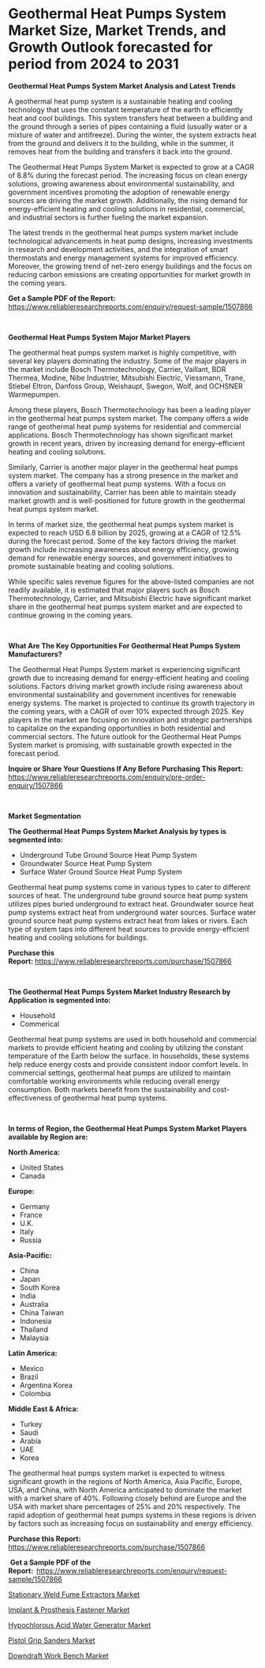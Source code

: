 <p><h1>Geothermal Heat Pumps System Market Size, Market Trends, and Growth Outlook forecasted for period from 2024 to 2031</h1></p><p><strong>Geothermal Heat Pumps System Market Analysis and Latest Trends</strong></p>
<p><p>A geothermal heat pump system is a sustainable heating and cooling technology that uses the constant temperature of the earth to efficiently heat and cool buildings. This system transfers heat between a building and the ground through a series of pipes containing a fluid (usually water or a mixture of water and antifreeze). During the winter, the system extracts heat from the ground and delivers it to the building, while in the summer, it removes heat from the building and transfers it back into the ground.</p><p>The Geothermal Heat Pumps System Market is expected to grow at a CAGR of 8.8% during the forecast period. The increasing focus on clean energy solutions, growing awareness about environmental sustainability, and government incentives promoting the adoption of renewable energy sources are driving the market growth. Additionally, the rising demand for energy-efficient heating and cooling solutions in residential, commercial, and industrial sectors is further fueling the market expansion.</p><p>The latest trends in the geothermal heat pumps system market include technological advancements in heat pump designs, increasing investments in research and development activities, and the integration of smart thermostats and energy management systems for improved efficiency. Moreover, the growing trend of net-zero energy buildings and the focus on reducing carbon emissions are creating opportunities for market growth in the coming years.</p></p>
<p><strong>Get a Sample PDF of the Report:&nbsp;</strong> <a href="https://www.reliableresearchreports.com/enquiry/request-sample/1507866">https://www.reliableresearchreports.com/enquiry/request-sample/1507866</a></p>
<p>&nbsp;</p>
<p><strong>Geothermal Heat Pumps System Major Market Players</strong></p>
<p><p>The geothermal heat pumps system market is highly competitive, with several key players dominating the industry. Some of the major players in the market include Bosch Thermotechnology, Carrier, Vaillant, BDR Thermea, Modine, Nibe Industrier, Mitsubishi Electric, Viessmann, Trane, Stiebel Eltron, Danfoss Group, Weishaupt, Swegon, Wolf, and OCHSNER Warmepumpen.</p><p>Among these players, Bosch Thermotechnology has been a leading player in the geothermal heat pumps system market. The company offers a wide range of geothermal heat pump systems for residential and commercial applications. Bosch Thermotechnology has shown significant market growth in recent years, driven by increasing demand for energy-efficient heating and cooling solutions.</p><p>Similarly, Carrier is another major player in the geothermal heat pumps system market. The company has a strong presence in the market and offers a variety of geothermal heat pump systems. With a focus on innovation and sustainability, Carrier has been able to maintain steady market growth and is well-positioned for future growth in the geothermal heat pumps system market.</p><p>In terms of market size, the geothermal heat pumps system market is expected to reach USD 6.8 billion by 2025, growing at a CAGR of 12.5% during the forecast period. Some of the key factors driving the market growth include increasing awareness about energy efficiency, growing demand for renewable energy sources, and government initiatives to promote sustainable heating and cooling solutions.</p><p>While specific sales revenue figures for the above-listed companies are not readily available, it is estimated that major players such as Bosch Thermotechnology, Carrier, and Mitsubishi Electric have significant market share in the geothermal heat pumps system market and are expected to continue growing in the coming years.</p></p>
<p>&nbsp;</p>
<p><strong>What Are The Key Opportunities For Geothermal Heat Pumps System Manufacturers?</strong></p>
<p><p>The Geothermal Heat Pumps System market is experiencing significant growth due to increasing demand for energy-efficient heating and cooling solutions. Factors driving market growth include rising awareness about environmental sustainability and government incentives for renewable energy systems. The market is projected to continue its growth trajectory in the coming years, with a CAGR of over 10% expected through 2025. Key players in the market are focusing on innovation and strategic partnerships to capitalize on the expanding opportunities in both residential and commercial sectors. The future outlook for the Geothermal Heat Pumps System market is promising, with sustainable growth expected in the forecast period.</p></p>
<p><strong>Inquire or Share Your Questions If Any Before Purchasing This Report:</strong> <a href="https://www.reliableresearchreports.com/enquiry/pre-order-enquiry/1507866">https://www.reliableresearchreports.com/enquiry/pre-order-enquiry/1507866</a></p>
<p>&nbsp;</p>
<p><strong>Market Segmentation</strong></p>
<p><strong>The Geothermal Heat Pumps System Market Analysis by types is segmented into:</strong></p>
<p><ul><li>Underground Tube Ground Source Heat Pump System</li><li>Groundwater Source Heat Pump System</li><li>Surface Water Ground Source Heat Pump System</li></ul></p>
<p><p>Geothermal heat pump systems come in various types to cater to different sources of heat. The underground tube ground source heat pump system utilizes pipes buried underground to extract heat. Groundwater source heat pump systems extract heat from underground water sources. Surface water ground source heat pump systems extract heat from lakes or rivers. Each type of system taps into different heat sources to provide energy-efficient heating and cooling solutions for buildings.</p></p>
<p><strong>Purchase this Report:&nbsp;</strong><a href="https://www.reliableresearchreports.com/purchase/1507866">https://www.reliableresearchreports.com/purchase/1507866</a></p>
<p>&nbsp;</p>
<p><strong>The Geothermal Heat Pumps System Market Industry Research by Application is segmented into:</strong></p>
<p><ul><li>Household</li><li>Commerical</li></ul></p>
<p><p>Geothermal heat pump systems are used in both household and commercial markets to provide efficient heating and cooling by utilizing the constant temperature of the Earth below the surface. In households, these systems help reduce energy costs and provide consistent indoor comfort levels. In commercial settings, geothermal heat pumps are utilized to maintain comfortable working environments while reducing overall energy consumption. Both markets benefit from the sustainability and cost-effectiveness of geothermal heat pump systems.</p></p>
<p>&nbsp;</p>
<p><strong>In terms of Region, the Geothermal Heat Pumps System Market Players available by Region are:</strong></p>
<p>
    <p> <strong> North America: </strong>
        <ul>
            <li>United States</li>
            <li>Canada</li>
        </ul>
        </p> 
    <p> <strong> Europe: </strong>
        <ul>
            <li>Germany</li>
            <li>France</li>
            <li>U.K.</li>
            <li>Italy</li>
            <li>Russia</li>
        </ul>
        </p> 
    <p> <strong> Asia-Pacific: </strong>
        <ul>
            <li>China</li>
            <li>Japan</li>
            <li>South Korea</li>
            <li>India</li>
            <li>Australia</li>
            <li>China Taiwan</li>
            <li>Indonesia</li>
            <li>Thailand</li>
            <li>Malaysia</li>
        </ul>
        </p> 
    <p> <strong> Latin America: </strong>
        <ul>
            <li>Mexico</li>
            <li>Brazil</li>
            <li>Argentina Korea</li>
            <li>Colombia</li>
        </ul>
        </p> 
    <p> <strong> Middle East & Africa: </strong>
        <ul>
            <li>Turkey</li>
            <li>Saudi</li>
            <li>Arabia</li>
            <li>UAE</li>
            <li>Korea</li>
        </ul>
    </p>
    </p>
<p><p>The geothermal heat pumps system market is expected to witness significant growth in the regions of North America, Asia Pacific, Europe, USA, and China, with North America anticipated to dominate the market with a market share of 40%. Following closely behind are Europe and the USA with market share percentages of 25% and 20% respectively. The rapid adoption of geothermal heat pumps systems in these regions is driven by factors such as increasing focus on sustainability and energy efficiency.</p></p>
<p><strong>Purchase this Report: </strong><a href="https://www.reliableresearchreports.com/purchase/1507866">https://www.reliableresearchreports.com/purchase/1507866</a></p>
<p>&nbsp;<strong>Get a Sample PDF of the Report:&nbsp;&nbsp;</strong><a href="https://www.reliableresearchreports.com/enquiry/request-sample/1507866">https://www.reliableresearchreports.com/enquiry/request-sample/1507866</a></p>
<p><strong></strong></p>
<p><p><a href="https://github.com/abdelrhmankishk22/Market-Research-Report-List-3/blob/main/stationary-weld-fume-extractors-market.md">Stationary Weld Fume Extractors Market</a></p><p><a href="https://issuu.com/reportprime-2/docs/implant-prosthesis-fastener-market-size-2030.pptx">Implant & Prosthesis Fastener Market</a></p><p><a href="https://issuu.com/reportprime-2/docs/hypochlorous-acid-water-generator-market-size-2030">Hypochlorous Acid Water Generator Market</a></p><p><a href="https://github.com/Hazelklievgspy6vdcsmu106w/Market-Research-Report-List-1/blob/main/pistol-grip-sanders-market.md">Pistol Grip Sanders Market</a></p><p><a href="https://github.com/ChiragRp1/Market-Research-Report-List-3/blob/main/downdraft-work-bench-market.md">Downdraft Work Bench Market</a></p></p>